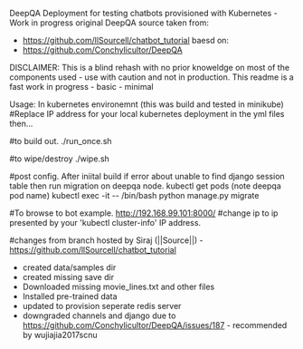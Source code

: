 DeepQA Deployment for testing chatbots provisioned with Kubernetes - Work in progress original DeepQA source taken from:

- https://github.com/llSourcell/chatbot_tutorial
baesd on:
- https://github.com/Conchylicultor/DeepQA

DISCLAIMER:
This is a blind rehash with no prior knoweldge on most of the components used - use with caution and not in production.
This readme is a fast work in progress - basic - minimal 

Usage:
In kubernetes environemnt (this was build and tested in minikube)
#Replace IP address for your local kubernetes deployment in the yml files then...

#to build out.
./run_once.sh

#to wipe/destroy
./wipe.sh

#post config.
After iniital build if error about unable to find django session table then run migration on deepqa node.
kubectl get pods (note deepqa pod name)
kubectl exec -it <pod name> -- /bin/bash
python manage.py migrate

#To browse to bot example.
http://192.168.99.101:8000/ #change ip to ip presented by your 'kubectl cluster-info' IP address.


#changes from branch hosted by Siraj (||Source||) - https://github.com/llSourcell/chatbot_tutorial

- created data/samples dir
- created missing save dir
- Downloaded missing movie_lines.txt and other files
- Installed pre-trained data
- updated to provision seperate redis server
- downgraded channels and django due to https://github.com/Conchylicultor/DeepQA/issues/187 - recommended by wujiajia2017scnu 
